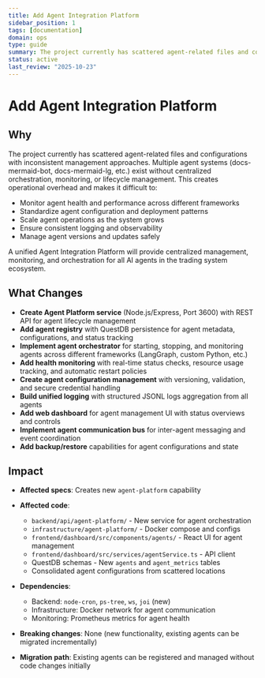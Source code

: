 ```yaml
---
title: Add Agent Integration Platform
sidebar_position: 1
tags: [documentation]
domain: ops
type: guide
summary: The project currently has scattered agent-related files and configurations with inconsistent management approaches. Multiple agent systems (docs-merma...
status: active
last_review: "2025-10-23"
---
```


# Add Agent Integration Platform

## Why

The project currently has scattered agent-related files and configurations with inconsistent management approaches. Multiple agent systems (docs-mermaid-bot, docs-mermaid-lg, etc.) exist without centralized orchestration, monitoring, or lifecycle management. This creates operational overhead and makes it difficult to:

- Monitor agent health and performance across different frameworks
- Standardize agent configuration and deployment patterns
- Scale agent operations as the system grows
- Ensure consistent logging and observability
- Manage agent versions and updates safely

A unified Agent Integration Platform will provide centralized management, monitoring, and orchestration for all AI agents in the trading system ecosystem.

## What Changes

- **Create Agent Platform service** (Node.js/Express, Port 3600) with REST API for agent lifecycle management
- **Add agent registry** with QuestDB persistence for agent metadata, configurations, and status tracking
- **Implement agent orchestrator** for starting, stopping, and monitoring agents across different frameworks (LangGraph, custom Python, etc.)
- **Add health monitoring** with real-time status checks, resource usage tracking, and automatic restart policies
- **Create agent configuration management** with versioning, validation, and secure credential handling
- **Build unified logging** with structured JSONL logs aggregation from all agents
- **Add web dashboard** for agent management UI with status overviews and controls
- **Implement agent communication bus** for inter-agent messaging and event coordination
- **Add backup/restore** capabilities for agent configurations and state

## Impact

- **Affected specs**: Creates new `agent-platform` capability
- **Affected code**:
  - `backend/api/agent-platform/` - New service for agent orchestration
  - `infrastructure/agent-platform/` - Docker compose and configs
  - `frontend/dashboard/src/components/agents/` - React UI for agent management
  - `frontend/dashboard/src/services/agentService.ts` - API client
  - QuestDB schemas - New `agents` and `agent_metrics` tables
  - Consolidated agent configurations from scattered locations

- **Dependencies**:
  - Backend: `node-cron`, `ps-tree`, `ws`, `joi` (new)
  - Infrastructure: Docker network for agent communication
  - Monitoring: Prometheus metrics for agent health

- **Breaking changes**: None (new functionality, existing agents can be migrated incrementally)

- **Migration path**: Existing agents can be registered and managed without code changes initially